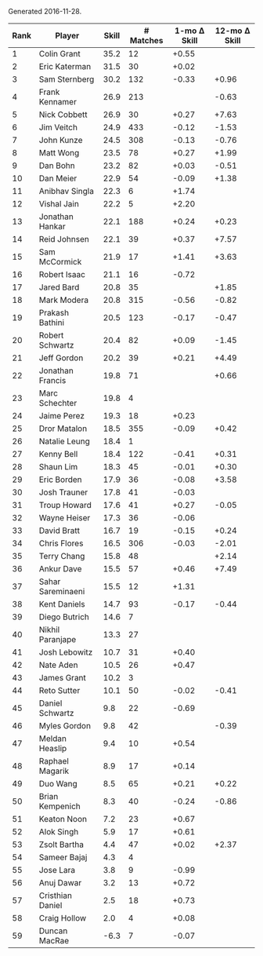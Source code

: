 Generated 2016-11-28.

| Rank | Player            | Skill | # Matches | 1-mo Δ Skill | 12-mo Δ Skill |
|------|-------------------|-------|-----------|--------------|---------------|
|    1 | Colin Grant       |  35.2 |        12 |        +0.55 |               |
|    2 | Eric Katerman     |  31.5 |        30 |        +0.02 |               |
|    3 | Sam Sternberg     |  30.2 |       132 |        -0.33 |         +0.96 |
|    4 | Frank Kennamer    |  26.9 |       213 |              |         -0.63 |
|    5 | Nick Cobbett      |  26.9 |        30 |        +0.27 |         +7.63 |
|    6 | Jim Veitch        |  24.9 |       433 |        -0.12 |         -1.53 |
|    7 | John Kunze        |  24.5 |       308 |        -0.13 |         -0.76 |
|    8 | Matt Wong         |  23.5 |        78 |        +0.27 |         +1.99 |
|    9 | Dan Bohn          |  23.2 |        82 |        +0.03 |         -0.51 |
|   10 | Dan Meier         |  22.9 |        54 |        -0.09 |         +1.38 |
|   11 | Anibhav Singla    |  22.3 |         6 |        +1.74 |               |
|   12 | Vishal Jain       |  22.2 |         5 |        +2.20 |               |
|   13 | Jonathan Hankar   |  22.1 |       188 |        +0.24 |         +0.23 |
|   14 | Reid Johnsen      |  22.1 |        39 |        +0.37 |         +7.57 |
|   15 | Sam McCormick     |  21.9 |        17 |        +1.41 |         +3.63 |
|   16 | Robert Isaac      |  21.1 |        16 |        -0.72 |               |
|   17 | Jared Bard        |  20.8 |        35 |              |         +1.85 |
|   18 | Mark Modera       |  20.8 |       315 |        -0.56 |         -0.82 |
|   19 | Prakash Bathini   |  20.5 |       123 |        -0.17 |         -0.47 |
|   20 | Robert Schwartz   |  20.4 |        82 |        +0.09 |         -1.45 |
|   21 | Jeff Gordon       |  20.2 |        39 |        +0.21 |         +4.49 |
|   22 | Jonathan Francis  |  19.8 |        71 |              |         +0.66 |
|   23 | Marc Schechter    |  19.8 |         4 |              |               |
|   24 | Jaime Perez       |  19.3 |        18 |        +0.23 |               |
|   25 | Dror Matalon      |  18.5 |       355 |        -0.09 |         +0.42 |
|   26 | Natalie Leung     |  18.4 |         1 |              |               |
|   27 | Kenny Bell        |  18.4 |       122 |        -0.41 |         +0.31 |
|   28 | Shaun Lim         |  18.3 |        45 |        -0.01 |         +0.30 |
|   29 | Eric Borden       |  17.9 |        36 |        -0.08 |         +3.58 |
|   30 | Josh Trauner      |  17.8 |        41 |        -0.03 |               |
|   31 | Troup Howard      |  17.6 |        41 |        +0.27 |         -0.05 |
|   32 | Wayne Heiser      |  17.3 |        36 |        -0.06 |               |
|   33 | David Bratt       |  16.7 |        19 |        -0.15 |         +0.24 |
|   34 | Chris Flores      |  16.5 |       306 |        -0.03 |         -2.01 |
|   35 | Terry Chang       |  15.8 |        48 |              |         +2.14 |
|   36 | Ankur Dave        |  15.5 |        57 |        +0.46 |         +7.49 |
|   37 | Sahar Sareminaeni |  15.5 |        12 |        +1.31 |               |
|   38 | Kent Daniels      |  14.7 |        93 |        -0.17 |         -0.44 |
|   39 | Diego Butrich     |  14.6 |         7 |              |               |
|   40 | Nikhil Paranjape  |  13.3 |        27 |              |               |
|   41 | Josh Lebowitz     |  10.7 |        31 |        +0.40 |               |
|   42 | Nate Aden         |  10.5 |        26 |        +0.47 |               |
|   43 | James Grant       |  10.2 |         3 |              |               |
|   44 | Reto Sutter       |  10.1 |        50 |        -0.02 |         -0.41 |
|   45 | Daniel Schwartz   |   9.8 |        22 |        -0.69 |               |
|   46 | Myles Gordon      |   9.8 |        42 |              |         -0.39 |
|   47 | Meldan Heaslip    |   9.4 |        10 |        +0.54 |               |
|   48 | Raphael Magarik   |   8.9 |        17 |        +0.14 |               |
|   49 | Duo Wang          |   8.5 |        65 |        +0.21 |         +0.22 |
|   50 | Brian Kempenich   |   8.3 |        40 |        -0.24 |         -0.86 |
|   51 | Keaton Noon       |   7.2 |        23 |        +0.67 |               |
|   52 | Alok Singh        |   5.9 |        17 |        +0.61 |               |
|   53 | Zsolt Bartha      |   4.4 |        47 |        +0.02 |         +2.37 |
|   54 | Sameer Bajaj      |   4.3 |         4 |              |               |
|   55 | Jose Lara         |   3.8 |         9 |        -0.99 |               |
|   56 | Anuj Dawar        |   3.2 |        13 |        +0.72 |               |
|   57 | Cristhian Daniel  |   2.5 |        18 |        +0.73 |               |
|   58 | Craig Hollow      |   2.0 |         4 |        +0.08 |               |
|   59 | Duncan MacRae     |  -6.3 |         7 |        -0.07 |               |